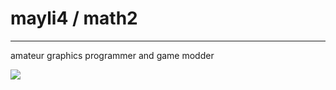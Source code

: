 # mayli4 / math2 

---

amateur graphics programmer and game modder

![](https://media1.tenor.com/m/u_dt3HsrCVcAAAAd/sea-slug.gif)
